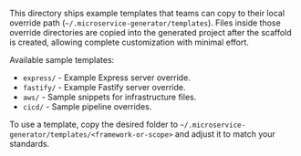 This directory ships example templates that teams can copy to their local override path (`~/.microservice-generator/templates`). Files inside those override directories are copied into the generated project after the scaffold is created, allowing complete customization with minimal effort.

Available sample templates:

- `express/` - Example Express server override.
- `fastify/` - Example Fastify server override.
- `aws/` - Sample snippets for infrastructure files.
- `cicd/` - Sample pipeline overrides.

To use a template, copy the desired folder to `~/.microservice-generator/templates/<framework-or-scope>` and adjust it to match your standards.
